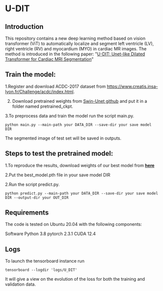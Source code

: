 # U-DIT
## **Introduction**
This repository contains a new deep learning method based on vision transformer (ViT) to automatically localize and segment left ventricle (LV), right ventricle (RV) and myocardium (MYO) in cardiac MR images. The method is introduced in the following paper:
"[U-DIT: Unet-like Dilated Transformer for Cardiac MRI Segmentation](https://papers.ssrn.com/sol3/papers.cfm?abstract_id=4866882)"
## **Train the model:**
1.Register and download ACDC-2017 dataset from https://www.creatis.insa-lyon.fr/Challenge/acdc/index.html.

2. Download pretrained weights from [Swin-Unet github](https://github.com/HuCaoFighting/Swin-Unet) and put it in a folder named pretrained_ckpt.

3.To preprocess data and train the model run the script main.py.
```
python main.py --main-path your DATA_DIR --save-dir your save model DIR
```
The segmented image of test set will be saved in outputs.
## **Steps to test the pretrained model:**
1.To reproduce the results, download weights of our best model from **[here](https://drive.google.com/drive/u/0/folders/1nvVeGaBRPVT2r9oLPlpjhzYKAptHRE8D)**
 
2.Put the best_model.pth file in your save model DIR

2.Run the script predict.py.
```
python predict.py --main-path your DATA_DIR --save-dir your save model DIR --output-dir your OUT_DIR
```
## **Requirements**
The code is tested on Ubuntu 20.04 with the following components:

Software
Python 3.8
pytorch 2.3.1
CUDA 12.4

## Logs
To launch the tensorboard instance run
```
tensorboard --logdir 'logs/U_DIT'
```
It will give a view on the evolution of the loss for both the training and validation data.


